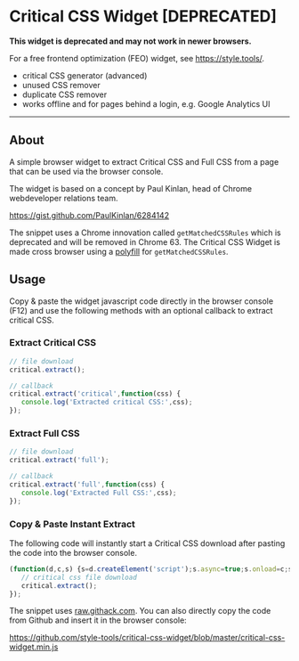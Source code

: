 # Critical CSS Widget [DEPRECATED]

**This widget is deprecated and may not work in newer browsers.**

For a free frontend optimization (FEO) widget, see https://style.tools/.

- critical CSS generator (advanced)
- unused CSS remover
- duplicate CSS remover
- works offline and for pages behind a login, e.g. Google Analytics UI

---

## About

A simple browser widget to extract Critical CSS and Full CSS from a page that can be used via the browser console.

The widget is based on a concept by Paul Kinlan, head of Chrome webdeveloper relations team.

https://gist.github.com/PaulKinlan/6284142

The snippet uses a Chrome innovation called `getMatchedCSSRules` which is deprecated and will be removed in Chrome 63. The Critical CSS Widget is made cross browser using a [polyfill](https://github.com/ovaldi/getMatchedCSSRules) for `getMatchedCSSRules`.

## Usage

Copy & paste the widget javascript code directly in the browser console (F12) and use the following methods with an optional callback to extract critical CSS.

### Extract Critical CSS

```javascript
// file download
critical.extract();

// callback
critical.extract('critical',function(css) {
   console.log('Extracted critical CSS:',css);
});
```

### Extract Full CSS

```javascript
// file download
critical.extract('full');

// callback
critical.extract('full',function(css) {
   console.log('Extracted Full CSS:',css);
});
```


### Copy & Paste Instant Extract

The following code will instantly start a Critical CSS download after pasting the code into the browser console.

```javascript
(function(d,c,s) {s=d.createElement('script');s.async=true;s.onload=c;s.src='https://raw.githack.com/style-tools/critical-css-widget/master/critical-css-widget.min.js';d.head.appendChild(s);})(document,function() {
   // critical css file download
   critical.extract();
});
```

The snippet uses [raw.githack.com](https://raw.githack.com/). You can also directly copy the code from Github and insert it in the browser console:

https://github.com/style-tools/critical-css-widget/blob/master/critical-css-widget.min.js
